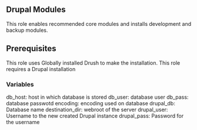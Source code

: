 ## Drupal Modules

This role enables recommended core modules and installs development and backup modules.

## Prerequisites

This role uses Globally installed Drush to make the installation.
This role requires a Drupal installation

### Variables

db_host: host in which database is stored
db_user: database user
db_pass: database passwotd
encoding: encoding used on database
drupal_db: Database name
destination_dir: webroot of the server
drupal_user: Username to the new created Drupal instance
drupal_pass: Password for the username